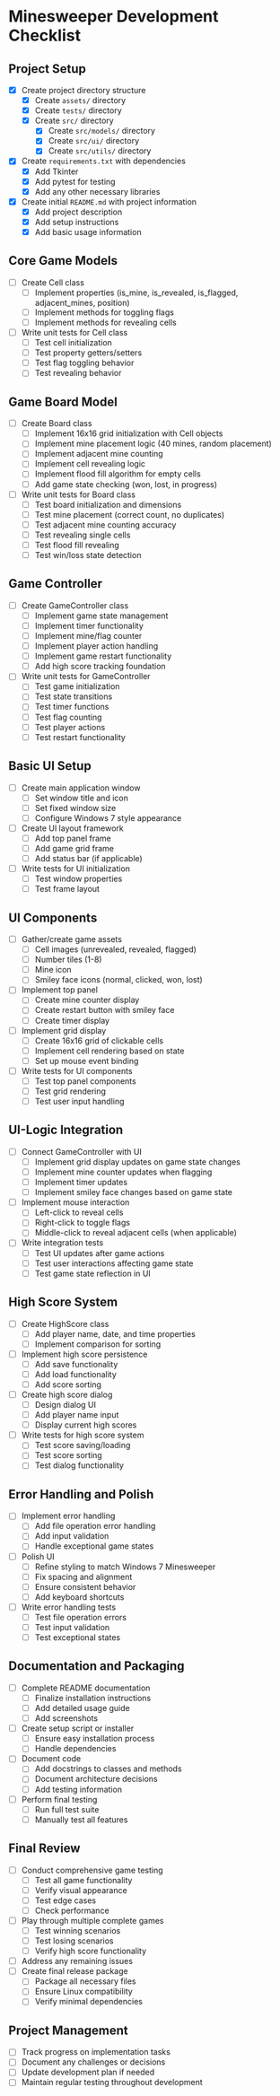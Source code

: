 # Minesweeper Development Checklist

## Project Setup
- [x] Create project directory structure
  - [x] Create `assets/` directory
  - [x] Create `tests/` directory
  - [x] Create `src/` directory
    - [x] Create `src/models/` directory
    - [x] Create `src/ui/` directory
    - [x] Create `src/utils/` directory
- [x] Create `requirements.txt` with dependencies
  - [x] Add Tkinter
  - [x] Add pytest for testing
  - [x] Add any other necessary libraries
- [x] Create initial `README.md` with project information
  - [x] Add project description
  - [x] Add setup instructions
  - [x] Add basic usage information

## Core Game Models
- [ ] Create Cell class
  - [ ] Implement properties (is_mine, is_revealed, is_flagged, adjacent_mines, position)
  - [ ] Implement methods for toggling flags
  - [ ] Implement methods for revealing cells
- [ ] Write unit tests for Cell class
  - [ ] Test cell initialization
  - [ ] Test property getters/setters
  - [ ] Test flag toggling behavior
  - [ ] Test revealing behavior

## Game Board Model
- [ ] Create Board class
  - [ ] Implement 16x16 grid initialization with Cell objects
  - [ ] Implement mine placement logic (40 mines, random placement)
  - [ ] Implement adjacent mine counting
  - [ ] Implement cell revealing logic
  - [ ] Implement flood fill algorithm for empty cells
  - [ ] Add game state checking (won, lost, in progress)
- [ ] Write unit tests for Board class
  - [ ] Test board initialization and dimensions
  - [ ] Test mine placement (correct count, no duplicates)
  - [ ] Test adjacent mine counting accuracy
  - [ ] Test revealing single cells
  - [ ] Test flood fill revealing
  - [ ] Test win/loss state detection

## Game Controller
- [ ] Create GameController class
  - [ ] Implement game state management
  - [ ] Implement timer functionality
  - [ ] Implement mine/flag counter
  - [ ] Implement player action handling
  - [ ] Implement game restart functionality
  - [ ] Add high score tracking foundation
- [ ] Write unit tests for GameController
  - [ ] Test game initialization
  - [ ] Test state transitions
  - [ ] Test timer functions
  - [ ] Test flag counting
  - [ ] Test player actions
  - [ ] Test restart functionality

## Basic UI Setup
- [ ] Create main application window
  - [ ] Set window title and icon
  - [ ] Set fixed window size
  - [ ] Configure Windows 7 style appearance
- [ ] Create UI layout framework
  - [ ] Add top panel frame
  - [ ] Add game grid frame
  - [ ] Add status bar (if applicable)
- [ ] Write tests for UI initialization
  - [ ] Test window properties
  - [ ] Test frame layout

## UI Components
- [ ] Gather/create game assets
  - [ ] Cell images (unrevealed, revealed, flagged)
  - [ ] Number tiles (1-8)
  - [ ] Mine icon
  - [ ] Smiley face icons (normal, clicked, won, lost)
- [ ] Implement top panel
  - [ ] Create mine counter display
  - [ ] Create restart button with smiley face
  - [ ] Create timer display
- [ ] Implement grid display
  - [ ] Create 16x16 grid of clickable cells
  - [ ] Implement cell rendering based on state
  - [ ] Set up mouse event binding
- [ ] Write tests for UI components
  - [ ] Test top panel components
  - [ ] Test grid rendering
  - [ ] Test user input handling

## UI-Logic Integration
- [ ] Connect GameController with UI
  - [ ] Implement grid display updates on game state changes
  - [ ] Implement mine counter updates when flagging
  - [ ] Implement timer updates
  - [ ] Implement smiley face changes based on game state
- [ ] Implement mouse interaction
  - [ ] Left-click to reveal cells
  - [ ] Right-click to toggle flags
  - [ ] Middle-click to reveal adjacent cells (when applicable)
- [ ] Write integration tests
  - [ ] Test UI updates after game actions
  - [ ] Test user interactions affecting game state
  - [ ] Test game state reflection in UI

## High Score System
- [ ] Create HighScore class
  - [ ] Add player name, date, and time properties
  - [ ] Implement comparison for sorting
- [ ] Implement high score persistence
  - [ ] Add save functionality
  - [ ] Add load functionality
  - [ ] Add score sorting
- [ ] Create high score dialog
  - [ ] Design dialog UI
  - [ ] Add player name input
  - [ ] Display current high scores
- [ ] Write tests for high score system
  - [ ] Test score saving/loading
  - [ ] Test score sorting
  - [ ] Test dialog functionality

## Error Handling and Polish
- [ ] Implement error handling
  - [ ] Add file operation error handling
  - [ ] Add input validation
  - [ ] Handle exceptional game states
- [ ] Polish UI
  - [ ] Refine styling to match Windows 7 Minesweeper
  - [ ] Fix spacing and alignment
  - [ ] Ensure consistent behavior
  - [ ] Add keyboard shortcuts
- [ ] Write error handling tests
  - [ ] Test file operation errors
  - [ ] Test input validation
  - [ ] Test exceptional states

## Documentation and Packaging
- [ ] Complete README documentation
  - [ ] Finalize installation instructions
  - [ ] Add detailed usage guide
  - [ ] Add screenshots
- [ ] Create setup script or installer
  - [ ] Ensure easy installation process
  - [ ] Handle dependencies
- [ ] Document code
  - [ ] Add docstrings to classes and methods
  - [ ] Document architecture decisions
  - [ ] Add testing information
- [ ] Perform final testing
  - [ ] Run full test suite
  - [ ] Manually test all features

## Final Review
- [ ] Conduct comprehensive game testing
  - [ ] Test all game functionality
  - [ ] Verify visual appearance
  - [ ] Test edge cases
  - [ ] Check performance
- [ ] Play through multiple complete games
  - [ ] Test winning scenarios
  - [ ] Test losing scenarios
  - [ ] Verify high score functionality
- [ ] Address any remaining issues
- [ ] Create final release package
  - [ ] Package all necessary files
  - [ ] Ensure Linux compatibility
  - [ ] Verify minimal dependencies

## Project Management
- [ ] Track progress on implementation tasks
- [ ] Document any challenges or decisions
- [ ] Update development plan if needed
- [ ] Maintain regular testing throughout development
